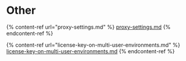 # Other

{% content-ref url="proxy-settings.md" %}
[proxy-settings.md](proxy-settings.md)
{% endcontent-ref %}

{% content-ref url="license-key-on-multi-user-environments.md" %}
[license-key-on-multi-user-environments.md](license-key-on-multi-user-environments.md)
{% endcontent-ref %}
